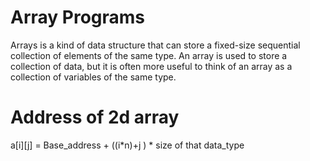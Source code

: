 # Array Programs

Arrays is a kind of data structure that can store a fixed-size sequential collection of elements of the same type.
An array is used to store a collection of data, but it is often more useful to think of an array as a collection of variables of the same type.

# Address of 2d array
a[i][j] = Base_address + ((i*n)+j ) * size of that data_type
